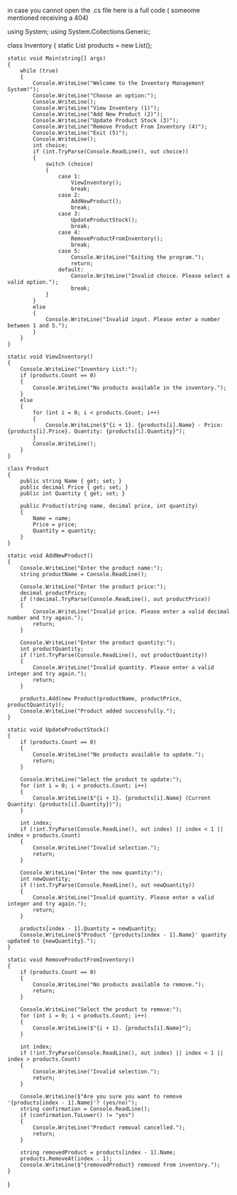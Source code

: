 
in case you cannot open the .cs file here is a full code ( someome mentioned receiving a 404)


using System;
using System.Collections.Generic;

class Inventory
{
    static List<Product> products = new List<Product>();

    static void Main(string[] args)
    {
        while (true)
        {
            Console.WriteLine("Welcome to the Inventory Management System!");
            Console.WriteLine("Choose an option:");
            Console.WriteLine();
            Console.WriteLine("View Inventory (1)");
            Console.WriteLine("Add New Product (2)");
            Console.WriteLine("Update Product Stock (3)");
            Console.WriteLine("Remove Product From Inventory (4)");
            Console.WriteLine("Exit (5)");
            Console.WriteLine();
            int choice;
            if (int.TryParse(Console.ReadLine(), out choice))
            {
                switch (choice)
                {
                    case 1:
                        ViewInventory();
                        break;
                    case 2:
                        AddNewProduct();
                        break;
                    case 3:
                        UpdateProductStock();
                        break;
                    case 4:
                        RemoveProductFromInventory();
                        break;
                    case 5:
                        Console.WriteLine("Exiting the program.");
                        return;
                    default:
                        Console.WriteLine("Invalid choice. Please select a valid option.");
                        break;
                }
            }
            else
            {
                Console.WriteLine("Invalid input. Please enter a number between 1 and 5.");
            }
        }
    }

    static void ViewInventory()
    {
        Console.WriteLine("Inventory List:");
        if (products.Count == 0)
        {
            Console.WriteLine("No products available in the inventory.");
        }
        else
        {
            for (int i = 0; i < products.Count; i++)
            {
                Console.WriteLine($"{i + 1}. {products[i].Name} - Price: {products[i].Price}. Quantity: {products[i].Quantity}");
            }
            Console.WriteLine();
        }
    }

    class Product
    {
        public string Name { get; set; }
        public decimal Price { get; set; }
        public int Quantity { get; set; }

        public Product(string name, decimal price, int quantity)
        {
            Name = name;
            Price = price;
            Quantity = quantity;
        }
    }

    static void AddNewProduct()
    {
        Console.WriteLine("Enter the product name:");
        string productName = Console.ReadLine();

        Console.WriteLine("Enter the product price:");
        decimal productPrice;
        if (!decimal.TryParse(Console.ReadLine(), out productPrice))
        {
            Console.WriteLine("Invalid price. Please enter a valid decimal number and try again.");
            return;
        }

        Console.WriteLine("Enter the product quantity:");
        int productQuantity;
        if (!int.TryParse(Console.ReadLine(), out productQuantity))
        {
            Console.WriteLine("Invalid quantity. Please enter a valid integer and try again.");
            return;
        }

        products.Add(new Product(productName, productPrice, productQuantity));
        Console.WriteLine("Product added successfully.");
    }

    static void UpdateProductStock()
    {
        if (products.Count == 0)
        {
            Console.WriteLine("No products available to update.");
            return;
        }

        Console.WriteLine("Select the product to update:");
        for (int i = 0; i < products.Count; i++)
        {
            Console.WriteLine($"{i + 1}. {products[i].Name} (Current Quantity: {products[i].Quantity})");
        }

        int index;
        if (!int.TryParse(Console.ReadLine(), out index) || index < 1 || index > products.Count)
        {
            Console.WriteLine("Invalid selection.");
            return;
        }

        Console.WriteLine("Enter the new quantity:");
        int newQuantity;
        if (!int.TryParse(Console.ReadLine(), out newQuantity))
        {
            Console.WriteLine("Invalid quantity. Please enter a valid integer and try again.");
            return;
        }

        products[index - 1].Quantity = newQuantity;
        Console.WriteLine($"Product '{products[index - 1].Name}' quantity updated to {newQuantity}.");
    }

    static void RemoveProductFromInventory()
    {
        if (products.Count == 0)
        {
            Console.WriteLine("No products available to remove.");
            return;
        }

        Console.WriteLine("Select the product to remove:");
        for (int i = 0; i < products.Count; i++)
        {
            Console.WriteLine($"{i + 1}. {products[i].Name}");
        }

        int index;
        if (!int.TryParse(Console.ReadLine(), out index) || index < 1 || index > products.Count)
        {
            Console.WriteLine("Invalid selection.");
            return;
        }

        Console.WriteLine($"Are you sure you want to remove '{products[index - 1].Name}'? (yes/no)");
        string confirmation = Console.ReadLine();
        if (confirmation.ToLower() != "yes")
        {
            Console.WriteLine("Product removal cancelled.");
            return;
        }

        string removedProduct = products[index - 1].Name;
        products.RemoveAt(index - 1);
        Console.WriteLine($"{removedProduct} removed from inventory.");
    }
}
